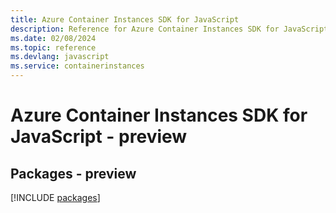 ```yaml
---
title: Azure Container Instances SDK for JavaScript
description: Reference for Azure Container Instances SDK for JavaScript
ms.date: 02/08/2024
ms.topic: reference
ms.devlang: javascript
ms.service: containerinstances
---
```

# Azure Container Instances SDK for JavaScript - preview
## Packages - preview
[!INCLUDE [packages](container-instances-index.md)]